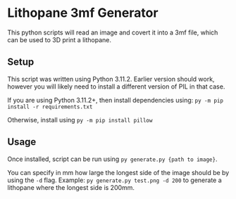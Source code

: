# Lithopane 3mf Generator

This python scripts will read an image and covert it into a 3mf file, which can be used to 3D print a lithopane.


## Setup

This script was written using Python 3.11.2. Earlier version should work, however you will likely need to install a different version of PIL in that case.

If you are using Python 3.11.2+, then install dependencies using: `py -m pip install -r requirements.txt`

Otherwise, install using `py -m pip install pillow`

## Usage

Once installed, script can be run using `py generate.py {path to image}`.

You can specify in mm how large the longest side of the image should be by using the `-d` flag. Example: `py generate.py test.png -d 200` to generate a lithopane where the longest side is 200mm.